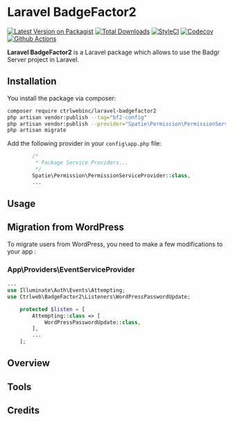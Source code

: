 # Laravel BadgeFactor2

[![Latest Version on Packagist][ico-version]][link-packagist]
[![Total Downloads][ico-downloads]][link-downloads]
[![StyleCI][ico-styleci]][link-styleci]
[![Codecov][ico-codecov]][link-codecov]
[![Github Actions][ico-github-actions]][link-github-actions]

**Laravel BadgeFactor2** is a Laravel package which allows to use the Badgr Server project in Laravel.
## Installation

You install the package via composer:
```bash
composer require ctrlwebinc/laravel-badgefactor2
php artisan vendor:publish --tag="bf2-config"
php artisan vendor:publish --provider="Spatie\Permission\PermissionServiceProvider"
php artisan migrate
```

Add the following provider in your `config\app.php` file:

```php
        /*
         * Package Service Providers...
         */
        Spatie\Permission\PermissionServiceProvider::class,
        ...
```

## Usage

## Migration from WordPress

To migrate users from WordPress, you need to make a few modifications to your app :

### App\Providers\EventServiceProvider

```php
...
use Illuminate\Auth\Events\Attempting;
use Ctrlweb\BadgeFactor2\Listeners\WordPressPasswordUpdate;

    protected $listen = [
        Attempting::class => [
            WordPressPasswordUpdate::class,
        ],
        ...
    ];
```

## Overview

## Tools

## Credits


[ico-version]: https://img.shields.io/packagist/v/ctrlwebinc/laravel-badgefactor2.svg
[ico-downloads]: https://img.shields.io/packagist/dt/ctrlwebinc/laravel-badgefactor2.svg
[ico-styleci]: https://styleci.io/repos/438762514/shield?style=flat
[ico-codecov]: https://img.shields.io/codecov/c/github/ctrlwebinc/laravel-badgefactor2
[ico-github-actions]: https://github.com/ctrlwebinc/laravel-badgefactor2/actions/workflows/laravel.yml/badge.svg

[link-packagist]: https://packagist.org/packages/ctrlwebinc/laravel-badgefactor2
[link-downloads]: https://packagist.org/packages/ctrlwebinc/laravel-badgefactor2
[link-styleci]: https://styleci.io/repos/438762514
[link-codecov]: https://app.codecov.io/gh/ctrlwebinc/laravel-badgefactor2
[link-github-actions]: https://github.com/ctrlwebinc/laravel-badgefactor2/actions
